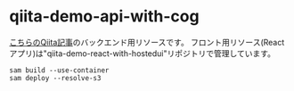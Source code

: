 # qiita-demo-api-with-cog

[こちらのQiita記事](https://qiita.com/Keiichi_Kinoshita/items/19a3c1db8b1c5504f184)のバックエンド用リソースです。
フロント用リソース(Reactアプリ)は"qiita-demo-react-with-hostedui"リポジトリで管理しています。

```
sam build --use-container
sam deploy --resolve-s3
```